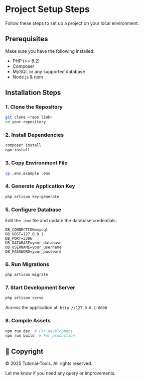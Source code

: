 # Project Setup Steps

Follow these steps to set up a project on your local environment.

## Prerequisites
Make sure you have the following installed:
- PHP (>= 8.2)
- Composer
- MySQL or any supported database
- Node.js & npm

## Installation Steps

### 1. Clone the Repository
```bash
git clone <repo link>
cd your-repository
```

### 2. Install Dependencies
```bash
composer install
npm install
```

### 3. Copy Environment File
```bash
cp .env.example .env
```

### 4. Generate Application Key
```bash
php artisan key:generate
```

### 5. Configure Database
Edit the `.env` file and update the database credentials:
```env
DB_CONNECTION=mysql
DB_HOST=127.0.0.1
DB_PORT=3306
DB_DATABASE=your_database
DB_USERNAME=your_username
DB_PASSWORD=your_password
```

### 6. Run Migrations
```bash
php artisan migrate
```

### 7. Start Development Server
```bash
php artisan serve
```
Access the application at: `http://127.0.0.1:8000`

### 8. Compile Assets
```bash
npm run dev  # For development
npm run build  # For production
```

## 📜 Copyright
© 2025 Tutorial-Tools. All rights reserved.

Let me know if you need any query or improvements.